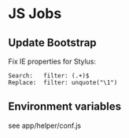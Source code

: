 # JS Jobs

## Update Bootstrap

Fix IE properties for Stylus:

```
Search:   filter: (.+)$
Replace:  filter: unquote("\1")
```

## Environment variables

see app/helper/conf.js